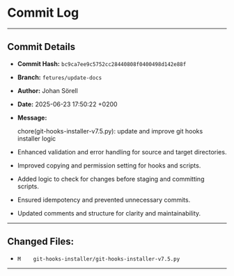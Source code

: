 # Commit Log

---

## Commit Details

- **Commit Hash:**   `bc9ca7ee9c5752cc28440808f0400498d142e88f`
- **Branch:**        `fetures/update-docs`
- **Author:**        Johan Sörell
- **Date:**          2025-06-23 17:50:22 +0200
- **Message:**

  chore(git-hooks-installer-v7.5.py): update and improve git hooks installer logic

- Enhanced validation and error handling for source and target directories.
- Improved copying and permission setting for hooks and scripts.
- Added logic to check for changes before staging and committing scripts.
- Ensured idempotency and prevented unnecessary commits.
- Updated comments and structure for clarity and maintainability.

---

## Changed Files:

- `M	git-hooks-installer/git-hooks-installer-v7.5.py`

---
